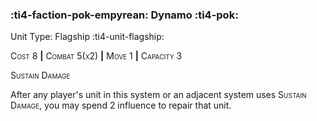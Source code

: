 ### :ti4-faction-pok-empyrean: **Dynamo** :ti4-pok:

Unit Type: Flagship :ti4-unit-flagship:

<span style="font-variant:small-caps;">Cost 8</span> __|__ <span style="font-variant:small-caps;">Combat 5(x2)</span> __|__ <span style="font-variant:small-caps;">Move 1</span> __|__ <span style="font-variant:small-caps;">Capacity 3</span>

<span style="font-variant:small-caps;">Sustain Damage</span>

After any player's unit in this system or an adjacent system uses <span style="font-variant:small-caps;">Sustain Damage</span>, you may spend 2 influence to repair that unit.
